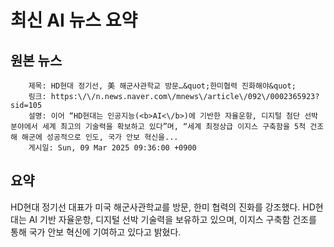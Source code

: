 # 최신 AI 뉴스 요약

## 원본 뉴스
		제목: HD현대 정기선, 美 해군사관학교 방문…&quot;한미협력 진화해야&quot;
		링크: https:\/\/n.news.naver.com\/mnews\/article\/092\/0002365923?sid=105
		설명: 이어 “HD현대는 인공지능(<b>AI<\/b>)에 기반한 자율운항, 디지털 첨단 선박 분야에서 세계 최고의 기술력을 확보하고 있다”며, “세계 최정상급 이지스 구축함을 5척 건조해 해군에 성공적으로 인도, 국가 안보 혁신을... 
		게시일: Sun, 09 Mar 2025 09:36:00 +0900


## 요약
HD현대 정기선 대표가 미국 해군사관학교를 방문, 한미 협력의 진화를 강조했다. HD현대는 AI 기반 자율운항, 디지털 선박 기술력을 보유하고 있으며, 이지스 구축함 건조를 통해 국가 안보 혁신에 기여하고 있다고 밝혔다.
